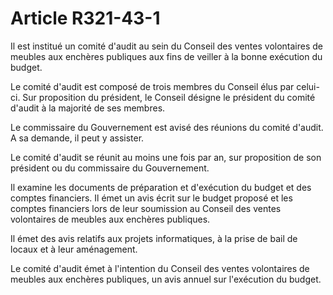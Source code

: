 # Article R321-43-1

Il est institué un comité d'audit au sein du Conseil des ventes volontaires de meubles aux enchères publiques aux fins de veiller à la bonne exécution du budget.

Le comité d'audit est composé de trois membres du Conseil élus par celui-ci. Sur proposition du président, le Conseil désigne le président du comité d'audit à la majorité de ses membres.

Le commissaire du Gouvernement est avisé des réunions du comité d'audit. A sa demande, il peut y assister.

Le comité d'audit se réunit au moins une fois par an, sur proposition de son président ou du commissaire du Gouvernement.

Il examine les documents de préparation et d'exécution du budget et des comptes financiers. Il émet un avis écrit sur le budget proposé et les comptes financiers lors de leur soumission au Conseil des ventes volontaires de meubles aux enchères publiques.

Il émet des avis relatifs aux projets informatiques, à la prise de bail de locaux et à leur aménagement.

Le comité d'audit émet à l'intention du Conseil des ventes volontaires de meubles aux enchères publiques, un avis annuel sur l'exécution du budget.
